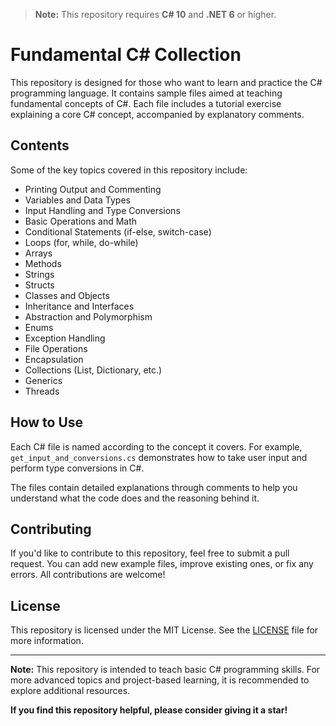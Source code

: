 > **Note:** This repository requires **C# 10** and **.NET 6** or higher.

# Fundamental C# Collection

This repository is designed for those who want to learn and practice the C# programming language. It contains sample files aimed at teaching fundamental concepts of C#. Each file includes a tutorial exercise explaining a core C# concept, accompanied by explanatory comments.

## Contents

Some of the key topics covered in this repository include:

- Printing Output and Commenting
- Variables and Data Types
- Input Handling and Type Conversions
- Basic Operations and Math
- Conditional Statements (if-else, switch-case)
- Loops (for, while, do-while)
- Arrays
- Methods
- Strings
- Structs
- Classes and Objects
- Inheritance and Interfaces
- Abstraction and Polymorphism
- Enums
- Exception Handling
- File Operations
- Encapsulation
- Collections (List, Dictionary, etc.)
- Generics
- Threads

## How to Use

Each C# file is named according to the concept it covers. For example, `get_input_and_conversions.cs` demonstrates how to take user input and perform type conversions in C#.

The files contain detailed explanations through comments to help you understand what the code does and the reasoning behind it.

## Contributing

If you'd like to contribute to this repository, feel free to submit a pull request. You can add new example files, improve existing ones, or fix any errors. All contributions are welcome!

## License

This repository is licensed under the MIT License. See the [LICENSE](LICENSE) file for more information.

---

**Note:** This repository is intended to teach basic C# programming skills. For more advanced topics and project-based learning, it is recommended to explore additional resources.

**If you find this repository helpful, please consider giving it a star!**
